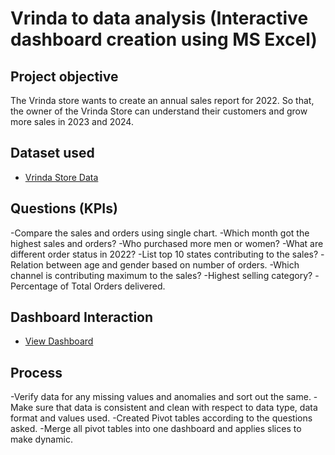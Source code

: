 # Vrinda to data analysis (Interactive dashboard creation using MS Excel)

## Project objective
The Vrinda store wants to create an annual sales report for 2022. So that, the owner of the Vrinda Store can understand their customers and grow more sales in 2023 and 2024.

## Dataset used
- <a href="https://github.com/peacerach/Data-Analysis-Dashboard-/blob/main/Vrinda%20Store%20Data%20Analysis%20-Raw%20data.xlsx">Vrinda Store Data</a>

## Questions (KPIs) 
-Compare the sales and orders using single chart. 
-Which month got the highest sales and orders? 
-Who purchased more men or women? 
-What are different order status in 2022? 
-List top 10 states contributing to the sales? 
-Relation between age and gender based on number of orders. 
-Which channel is contributing maximum to the sales? 
-Highest selling category? 
-Percentage of Total Orders delivered.

## Dashboard Interaction
- <a href="https://github.com/peacerach/Data-Analysis-Dashboard-/blob/main/ss%20dashboard%20of%20Vrinda%20store.png">View Dashboard</a>


## Process
-Verify data for any missing values and anomalies and sort out the same. 
-Make sure that data is consistent and clean with respect to data type, data format and values used. 
-Created Pivot tables according to the questions asked. 
-Merge all pivot tables into one dashboard and applies slices to make dynamic. 

